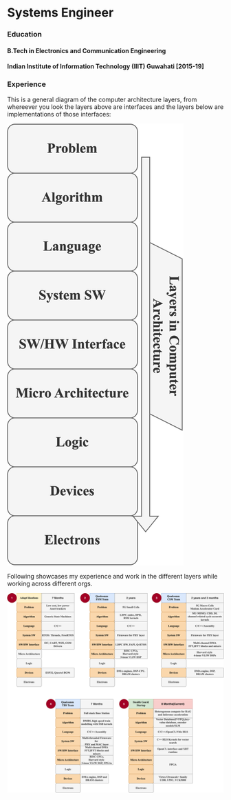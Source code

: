 # Systems Engineer
### Education
#### B.Tech in Electronics and Communication Engineering
#### Indian Institute of Information Technology (IIIT) Guwahati [2015-19]
### Experience
This is a general diagram of the computer architecture layers, from whereever you look the layers above are interfaces and the layers below are implementations of those interfaces:

![Alt text](./Gen_Diag_svg_2.svg)




Following showcases my experience and work in the different layers while working across different orgs.



![Alt text](./All_exp_3.svg)

